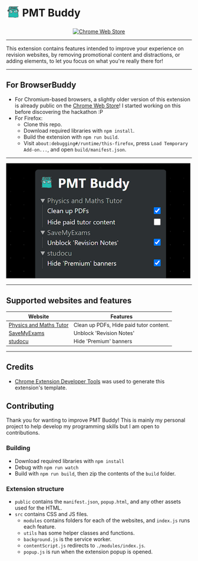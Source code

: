 <h1 align="left">
	<sub>
	<img src="./public/icons/icon_128.png" height="38", width="38">
	</sub>
	PMT Buddy
</h1>

<p align="center">
    <a href="https://chromewebstore.google.com/detail/pmt-buddy/moepnndepfamgglegngndbagiobmhpop">
    	<picture>
      		<source srcset="https://i.imgur.com/XBIE9pk.png" media="(prefers-color-scheme: dark)">
      		<img height="58" src="https://i.imgur.com/oGxig2F.png" alt="Chrome Web Store">
		</picture>
	</a> 
	<p></p>
</p>

---

This extension contains features intended to improve your experience on revision websites, by removing promotional content and distractions, or adding elements, to let you focus on what you're really there for!

---

## For BrowserBuddy

- For Chromium-based browsers, a slightly older version of this extension is already public on the [Chrome Web Store](https://chromewebstore.google.com/detail/pmt-buddy/moepnndepfamgglegngndbagiobmhpop)! I started working on this before discovering the hackathon :P
- For Firefox:
  - Clone this repo.
  - Download required libraries with `npm install`.
  - Build the extension with `npm run build`.
  - Visit `about:debugging#/runtime/this-firefox`, press `Load Temporary Add-on...`, and open `build/manifest.json`.

---

<img src="./images/extension_popup.png" width="500"> </img>

---

## Supported websites and features

| Website                                                         | Features                                |
| --------------------------------------------------------------- | --------------------------------------- |
| [Physics and Maths Tutor](https://www.physicsandmathstutor.com) | Clean up PDFs, Hide paid tutor content. |
| [SaveMyExams](https://www.savemyexams.com)                      | Unblock 'Revision Notes'                |
| [studocu](https://www.studocu.com/)                             | Hide 'Premium' banners                  |

---

## Credits

-   [Chrome Extension Developer Tools](https://marketplace.visualstudio.com/items?itemName=aaravb.chrome-extension-developer-tools) was used to generate this extension's template.

## Contributing

Thank you for wanting to improve PMT Buddy! This is mainly my personal project to help develop my programming skills but I am open to contributions.

### Building

-   Download required libraries with `npm install`
-   Debug with `npm run watch`
-   Build with `npm run build`, then zip the contents of the `build` folder.

### Extension structure

-   `public` contains the `manifest.json`, `popup.html`, and any other assets used for the HTML.
-   `src` contains CSS and JS files.
    -   `modules` contains folders for each of the websites, and `index.js` runs each feature.
    -   `utils` has some helper classes and functions.
    -   `background.js` is the service worker.
    -   `contentScript.js` redirects to `./modules/index.js`.
    -   `popup.js` is run when the extension popup is opened.
